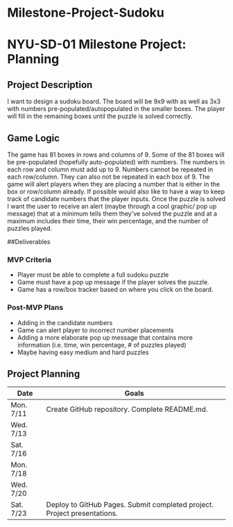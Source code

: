 # Milestone-Project-Sudoku

# NYU-SD-01 Milestone Project: Planning

## Project Description

I want to design a sudoku board.  The board will be 9x9 with as well as 3x3 with numbers pre-populated/autopopulated in the smaller boxes. The player will fill in the remaining boxes until the puzzle is solved correctly. 

## Game Logic

The game has 81 boxes in rows and columns of 9.  Some of the 81 boxes will be pre-populated (hopefully auto-populated) with numbers. The numbers in each row and column must add up to 9.  Numbers cannot be repeated in each row/column.  They can also not be repeated in each box of 9.  The game will alert players when they are placing a number that is either in the box or row/column already.  If possible would also like to have a way to keep track of candidate numbers that the player inputs.  Once the puzzle is solved I want the user to receive an alert (maybe through a cool graphic/ pop up message) that at a minimum tells them they've solved the puzzle and at a maximum includes their time, their win percentage, and the number of puzzles played.

##Deliverables

### MVP Criteria

- Player must be able to complete a full sudoku puzzle 
- Game must have a pop up message if the player solves the puzzle.
- Game has a row/box tracker based on where you click on the board.

### Post-MVP Plans

- Adding in the candidate numbers
- Game can alert player to incorrect number placements
- Adding a more elaborate pop up message that contains more information (i.e. time, win percentage, # of puzzles played)
- Maybe having easy medium and hard puzzles 

## Project Planning

| Date | Goals |
| ---- | ----- |
| Mon. 7/11 | Create GitHub repository. Complete README.md. |
| Wed. 7/13 |      |
| Sat. 7/16 |      |
| Mon. 7/18 |      |
| Wed. 7/20 |      |
| Sat. 7/23 | Deploy to GitHub Pages. Submit completed project. Project presentations. |
